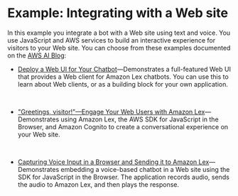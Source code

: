 # Example: Integrating with a Web site<a name="ex-web"></a>

In this example you integrate a bot with a Web site using text and voice\. You use JavaScript and AWS services to build an interactive experience for visitors to your Web site\. You can choose from these examples documented on the [AWS AI Blog](https://aws.amazon.com/blogs/ai/):
+ [ Deploy a Web UI for Your Chatbot](https://aws.amazon.com/blogs/machine-learning/deploy-a-web-ui-for-your-chatbot/)—Demonstrates a full\-featured Web UI that provides a Web client for Amazon Lex chatbots\. You can use this to learn about Web clients, or as a building block for your own application\.

   
+ ["Greetings, visitor\!"—Engage Your Web Users with Amazon Lex](https://aws.amazon.com/blogs/ai/greetings-visitor-engage-your-web-users-with-amazon-lex/)—Demonstrates using Amazon Lex, the AWS SDK for JavaScript in the Browser, and Amazon Cognito to create a conversational experience on your Web site\.

   
+ [Capturing Voice Input in a Browser and Sending it to Amazon Lex](https://aws.amazon.com/blogs/ai/capturing-voice-input-in-a-browser/)—Demonstrates embedding a voice\-based chatbot in a Web site using the SDK for JavaScript in the Browser\. The application records audio, sends the audio to Amazon Lex, and then plays the response\.